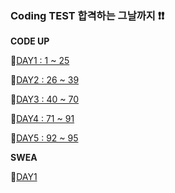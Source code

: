 ### Coding TEST 합격하는 그날까지 ❗❗

**CODE UP**

📌[DAY1 : 1 ~ 25](./code_up/day1.md)

📌[DAY2 : 26 ~ 39](./code_up/day2.md)

📌[DAY3 : 40 ~ 70](./code_up/day3.md)

📌[DAY4 : 71 ~ 91](./code_up/day4.md)

📌[DAY5 : 92 ~ 95](./code_up/day5.md)

**SWEA**

📌[DAY1](./SWEA/day1/)